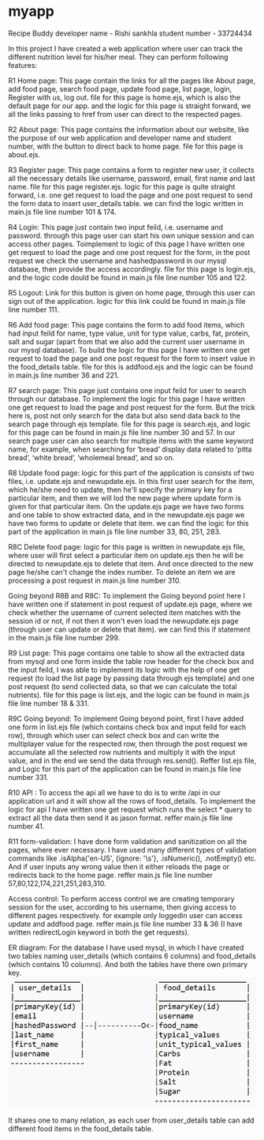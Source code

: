 # myapp
Recipe Buddy
developer name - Rishi sankhla
student number - 33724434

In this project I have created a web application where user can track the different nutrition level for his/her meal.
They can perform following features:
 
R1 Home page: 
This page contain the links for all the pages like About page, add food page, search food page, update food page, list page, login, Register with us, log out.
file for this page is home.ejs, which is also the default page for our app. and the logic for this page is straight forward, we all the links passing to href from user can direct to the respected pages. 

R2 About page:
This page contains the information about our website, like the purpose of our web application and developer name and student number, with the button to direct back to home page.
file for this page is about.ejs.

R3 Register page:
This page contains a form to register new user, it collects all the necessary details like username, password, email, first name and last name.
file for this page register.ejs. logic for this page is quite straight forward, i.e. one get request to load the page and one post request to send the form data to insert user_details table. we can find the logic written in main.js file line number 101 & 174.
 
R4 Login:
This page just contain two input feild, i.e. username and password. through this page user can start his own unique session and can access other pages. Toimplement to logic of this page I have written one get request to load the page and one post request for the form, in the post request we check the username and hashedpassword in our mysql database, then provide the access accordingly.
file for this page is login.ejs, and the logic code dould be found in main.js file line number 105 and 122.

R5 Logout:
Link for this button is given on home page, through this user can sign out of the application. logic for this link could be found in main.js file line number 111. 

R6 Add food page:
This page contains the form to add food items, which had input feild for name, type value, unit for type value, carbs, fat, protein, salt and sugar (apart from that we also add the current user username in our mysql database). To build the logic for this page I have written one get request to load the page and one post request for the form to insert value in the food_details table.
file for this is addfood.ejs and the logic can be found in main.js line number 36 and 221.

R7 search page:
This page just contains one input feild for user to search through our database. To implement the logic for this page I have written one get request to load the page and post request for the form. But the trick here is, post not only search for the data but also send data back to the search page through ejs template.
file for this page is search.ejs, and logic for this page can be found in main.js file line number 30 and 57.
In our search page user can also search for multiple items with the same keyword name, for example, when searching for ‘bread’ display data related to ‘pitta bread’, ‘white bread’, ‘wholemeal bread’, and so on.

R8 Update food page:
logic for this part of the application is consists of two files, i.e. update.ejs and newupdate.ejs. In this first user search for the item, which he/she need to update, then he'll specify the primary key for a particular item, and then we will lod the new page where update form is given for that particular item.
On the update.ejs page we have two forms and one table to show extracted data, and in the newupdate.ejs page we have two forms to update or delete that item.
we can find the logic for this part of the application in main.js file line number 33, 80, 251, 283.
 
R8C Delete food page:
logic for this page is written in newupdate.ejs file, where user will first select a particular item on update.ejs then he will be directed to newupdate.ejs to delete that item. And once directed to the new page he/she can't change the index number.
To delete an item we are processing a post request in main.js line number 310.

Going beyond R8B and R8C:
To implement the Going beyond point here I have written one if statement in post request of update.ejs page, where we check whether the username of current selected item matches with the session id or not, if not then it won't even load the newupdate.ejs page (through user can update or delete that item).
we can find this if statement in the main.js file line number 299.

R9 List page:
This page contains one table to show all the extracted data from mysql and one form inside the table row header for the check box and the input feild, I was able to implement its logic with the help of one get request (to load the list page by passing data through ejs template) and one post request (to send collected data, so that we can calculate the total nutrients).
file for this page is list.ejs, and the logic can be found in main.js file line number 18 & 331.

R9C Going beyond:
To implement Going beyond point, first I have added one form in list.ejs file (which contains check box and input feild for each row), through which user can select check box and can write the multiplayer value for the respected row, then through the post request we accumulate all the selected row nutrients and multiply it with the input value, and in the end we send the data through res.send().
Reffer list.ejs file, and Logic for this part of the application can be found in main.js file line number 331.

R10 API	:
To access the api all we have to do is to write /api in our application url and it will show all the rows of food_details. To implement the logic for api I have written one get request which runs the select * query to extract all the data then send it as jason format.
reffer main.js file line number 41.  

R11 form-validation:
I have done form validation and sanitization on all the pages, where ever necessary. I have used many different types of validation commands like .isAlpha('en-US', {ignore: '\s'}, .isNumeric(), .notEmpty() etc. And if user inputs any wrong value then it either reloads the page or redirects back to the home page.
reffer main.js file line number 57,80,122,174,221,251,283,310.  

Access control:
To perform access control we are creating temporary session for the user, according to his username, then giving access to different pages respectively. for example only loggedin user can access update and addfood page.
reffer main.js file line number 33 & 36 (I have written redirectLogin keyword in both the get requests).

ER diagram:
For the database I have used mysql, in which I have created two tables naming user_details (which contains 6 columns) and food_details (which contains 10 columns). And both the tables have there own primary key.
<img src="er_diagram.jpg" alt="Alt text" title="Optional title">

It shares one to many relation, as each user from user_details table can add different food items in the food_details table.



